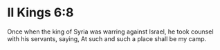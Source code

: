 # II Kings 6:8

Once when the king of Syria was warring against Israel, he took counsel with his servants, saying, At such and such a place shall be my camp.
